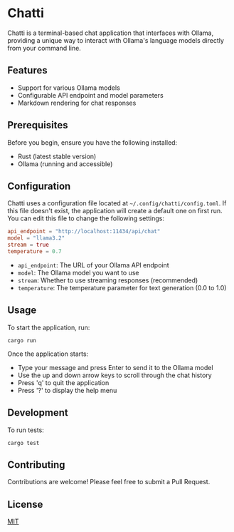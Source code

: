# Chatti

Chatti is a terminal-based chat application that interfaces with Ollama, providing a unique way to interact with Ollama's language models directly from your command line.

## Features

- Support for various Ollama models
- Configurable API endpoint and model parameters
- Markdown rendering for chat responses

## Prerequisites

Before you begin, ensure you have the following installed:
- Rust (latest stable version)
- Ollama (running and accessible)

## Configuration

Chatti uses a configuration file located at `~/.config/chatti/config.toml`. If this file doesn't exist, the application will create a default one on first run. You can edit this file to change the following settings:

```toml
api_endpoint = "http://localhost:11434/api/chat"
model = "llama3.2"
stream = true
temperature = 0.7
```

- `api_endpoint`: The URL of your Ollama API endpoint
- `model`: The Ollama model you want to use
- `stream`: Whether to use streaming responses (recommended)
- `temperature`: The temperature parameter for text generation (0.0 to 1.0)

## Usage

To start the application, run:

```
cargo run
```

Once the application starts:
- Type your message and press Enter to send it to the Ollama model
- Use the up and down arrow keys to scroll through the chat history
- Press 'q' to quit the application
- Press '?' to display the help menu

## Development

To run tests:

```
cargo test
```

## Contributing

Contributions are welcome! Please feel free to submit a Pull Request.

## License

[MIT](https://github.com/nubilfi/chatti/blob/main/LICENSE)


